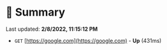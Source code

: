 # 📖 Summary
Last updated: **2/8/2022, 11:15:12 PM**

- `GET` [https://google.com](https://google.com) - **Up** (431ms)
